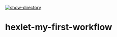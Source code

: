 [![show-directory](https://github.com/E1L2D/hexlet-my-first-workflow/actions/workflows/hello.yml/badge.svg)](https://github.com/E1L2D/hexlet-my-first-workflow/actions/workflows/hello.yml)
# hexlet-my-first-workflow
